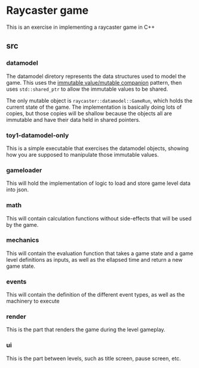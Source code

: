 # Raycaster game

This is an exercise in implementing a raycaster game in C++

## src

### datamodel

The datamodel diretory represents the data structures used to model
the game. This uses the [immutable value/mutable
companion](http://martin-moene.blogspot.com/2012/08/growing-immutable-value.html)
pattern, then uses `std::shared_ptr` to allow the immutable values to
be shared.

The only mutable object is `raycaster::datamodel::GameRun`, which
holds the current state of the game. The implementation is basically
doing lots of copies, but those copies will be shallow because the
objects all are immutable and have their data held in shared pointers.

### toy1-datamodel-only

This is a simple executable that exercises the datamodel objects,
showing how you are supposed to manipulate those immutable values.

### gameloader

This will hold the implementation of logic to load and store game
level data into json.

### math

This will contain calculation functions without side-effects that will
be used by the game.

### mechanics

This will contain the evaluation function that takes a game state and
a game level definitions as inputs, as well as the ellapsed time and
return a new game state.

### events

This will contain the definition of the different event types, as well
as the machinery to execute

### render

This is the part that renders the game during the level gameplay.

### ui

This is the part between levels, such as title screen, pause screen, etc.